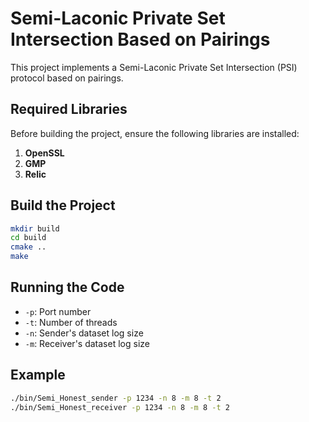 # Semi-Laconic Private Set Intersection Based on Pairings

This project implements a Semi-Laconic Private Set Intersection (PSI) protocol based on pairings.

## Required Libraries
Before building the project, ensure the following libraries are installed:

1. **OpenSSL**
2. **GMP**
3. **Relic**

## Build the Project

```bash
mkdir build
cd build
cmake ..
make
```

## Running the Code
- `-p`: Port number
- `-t`: Number of threads
- `-n`: Sender's dataset log size
- `-m`: Receiver's dataset log size

## Example
``` bash
./bin/Semi_Honest_sender -p 1234 -n 8 -m 8 -t 2
./bin/Semi_Honest_receiver -p 1234 -n 8 -m 8 -t 2
```
